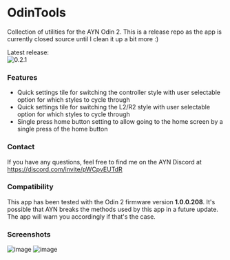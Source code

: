 # OdinTools
Collection of utilities for the AYN Odin 2. This is a release repo as the app is currently closed source until I clean it up a bit more :)

Latest release:  
![0.2.1](https://img.shields.io/github/v/release/langerhans/OdinTools)

### Features
- Quick settings tile for switching the controller style with user selectable option for which styles to cycle through
- Quick settings tile for switching the L2/R2 style with user selectable option for which styles to cycle through
- Single press home button setting to allow going to the home screen by a single press of the home button

### Contact
If you have any questions, feel free to find me on the AYN Discord at https://discord.com/invite/pWCpvEUTdR

### Compatibility
This app has been tested with the Odin 2 firmware version **1.0.0.208**. It's possible that AYN breaks the methods used by this app in a future update. The app will warn you accordingly if that's the case.

### Screenshots
![image](https://github.com/langerhans/OdinTools/assets/5160000/6e9c5c3b-b1b3-42fa-a4ab-3b2abdebc893)
![image](https://github.com/langerhans/OdinTools/assets/5160000/bc0ff9bf-d4b8-424a-8633-b2413e475aaf)

